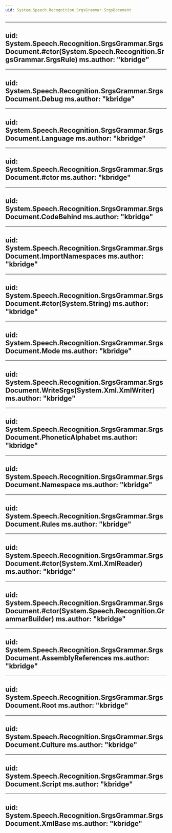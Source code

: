```yaml
---
uid: System.Speech.Recognition.SrgsGrammar.SrgsDocument
---
```


---
uid: System.Speech.Recognition.SrgsGrammar.SrgsDocument.#ctor(System.Speech.Recognition.SrgsGrammar.SrgsRule)
ms.author: "kbridge"
---

---
uid: System.Speech.Recognition.SrgsGrammar.SrgsDocument.Debug
ms.author: "kbridge"
---

---
uid: System.Speech.Recognition.SrgsGrammar.SrgsDocument.Language
ms.author: "kbridge"
---

---
uid: System.Speech.Recognition.SrgsGrammar.SrgsDocument.#ctor
ms.author: "kbridge"
---

---
uid: System.Speech.Recognition.SrgsGrammar.SrgsDocument.CodeBehind
ms.author: "kbridge"
---

---
uid: System.Speech.Recognition.SrgsGrammar.SrgsDocument.ImportNamespaces
ms.author: "kbridge"
---

---
uid: System.Speech.Recognition.SrgsGrammar.SrgsDocument.#ctor(System.String)
ms.author: "kbridge"
---

---
uid: System.Speech.Recognition.SrgsGrammar.SrgsDocument.Mode
ms.author: "kbridge"
---

---
uid: System.Speech.Recognition.SrgsGrammar.SrgsDocument.WriteSrgs(System.Xml.XmlWriter)
ms.author: "kbridge"
---

---
uid: System.Speech.Recognition.SrgsGrammar.SrgsDocument.PhoneticAlphabet
ms.author: "kbridge"
---

---
uid: System.Speech.Recognition.SrgsGrammar.SrgsDocument.Namespace
ms.author: "kbridge"
---

---
uid: System.Speech.Recognition.SrgsGrammar.SrgsDocument.Rules
ms.author: "kbridge"
---

---
uid: System.Speech.Recognition.SrgsGrammar.SrgsDocument.#ctor(System.Xml.XmlReader)
ms.author: "kbridge"
---

---
uid: System.Speech.Recognition.SrgsGrammar.SrgsDocument.#ctor(System.Speech.Recognition.GrammarBuilder)
ms.author: "kbridge"
---

---
uid: System.Speech.Recognition.SrgsGrammar.SrgsDocument.AssemblyReferences
ms.author: "kbridge"
---

---
uid: System.Speech.Recognition.SrgsGrammar.SrgsDocument.Root
ms.author: "kbridge"
---

---
uid: System.Speech.Recognition.SrgsGrammar.SrgsDocument.Culture
ms.author: "kbridge"
---

---
uid: System.Speech.Recognition.SrgsGrammar.SrgsDocument.Script
ms.author: "kbridge"
---

---
uid: System.Speech.Recognition.SrgsGrammar.SrgsDocument.XmlBase
ms.author: "kbridge"
---
